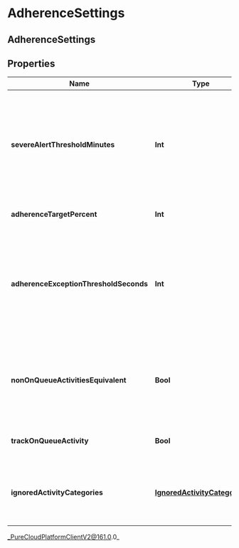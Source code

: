 # AdherenceSettings

## AdherenceSettings

## Properties

|Name | Type | Description | Notes|
|------------ | ------------- | ------------- | -------------|
| **severeAlertThresholdMinutes** | **Int** | The threshold in minutes where an alert will be triggered when an agent is considered severely out of adherence | [optional] |
| **adherenceTargetPercent** | **Int** | Target adherence percentage | [optional] |
| **adherenceExceptionThresholdSeconds** | **Int** | The threshold in seconds for which agents should not be penalized for being momentarily out of adherence | [optional] |
| **nonOnQueueActivitiesEquivalent** | **Bool** | Whether to treat all non-on-queue activities as equivalent for adherence purposes | [optional] |
| **trackOnQueueActivity** | **Bool** | Whether to track on-queue activities | [optional] |
| **ignoredActivityCategories** | [**IgnoredActivityCategories**](IgnoredActivityCategories) | Activity categories that should be ignored for adherence purposes | [optional] |



_PureCloudPlatformClientV2@161.0.0_
